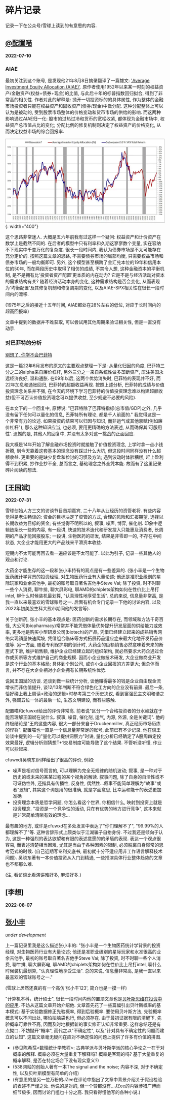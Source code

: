 # 碎片记录

记录一下在公众号/雪球上读到的有意思的内容.

## [@配置喵](xueqiu.com/u/4698846123)

**2022-07-10**

### AIAE

最初关注到这个账号, 是发现他21年8月8日摘录翻译了一篇雄文: ['Average Investment Equity Allocation (AIAE)'](http://www.philosophicaleconomics.com/2013/12/the-single-greatest-predictor-of-future-stock-market-returns/). 原作者使用1952年以来某一时刻的权益资产/金融资产(权益+债券+现金)的比值, 与此后十年的标普指数回归拟合, 得到了非常高的相关性. 作者对此的解释是: 抛开一切投资标的的具体属性, 作为整体的金融市场投资者只能在权益资产和固收资产(债券/现金)中做分配. 这种分配整体上可以认为是被动的, 受到股票市场整体的价格变动和货币市场的供给的影响. 而这两种影响通过AIAE归一化: 股市的过热过冷和货币的宽松收紧, 都体现为金融市场中, 权益资产总市值占比的变化; 分配比例的修复机制则决定了权益资产的价格变化, 从而决定权益市场的综合回报率.

![aiae-spr-corr](../img/aiae_spx_corr.png){: width="400"}

这个思路非常迷人. 大概是五六年前我有过这样一个疑问: 权益资产和计价资产在数学上是截然不同的. 在后者的模型中只有利率和久期这寥寥数个变量, 实在容纳不下现实中千变万化的复杂度. 很长一段时间内, 我认为债券市场是不太可能存在充分定价的. 按照这篇文章的思路, 不需要债券市场的局部均衡, 只需要权益市场和债券市场的一般均衡即可. 另外, 这个模型甚至横跨了金汇兑本位的19年和信用本位的50年, 而在两段历史中取得了相仿的成绩, 不禁令人想, 这种金融资本的平衡机制, 是不是拥有比'投资者资产配置'更本质的内在动力? 它是不是与经济活动对资本的需求结构有关? 随着经济活动本身的变化, 这种需求结构是否会变化, 从而表现为'均衡配置'及其修复机制和修复周期的变化, 以及AIAE-SPX相关性在很长一段时间内的漂移.

(1975年之后的接近十五年时间, AIAE都处在28%左右的低位, 对应于长时间内的超高回报率)

文章中提到的数据并不难获取, 可以尝试用其他周期来验证相关性, 但是一直没有动手.

### 对巴菲特的分析

[别想了, 你学不会巴菲特](https://xueqiu.com/4698841123/223627993)

这是一篇22年6月发布的原文的主要观点整理一下是: 从量化归因的角度, 巴菲特三分之二的alpha来自廉价杠杆, 另外三分之一来自系统性做多垄断资产, 压注美国永远经济良好, 温和通胀. 在09年以后, 这两个优势消失时, 巴菲特的表现并不好, 而22年加息和通胀回归, 巴菲特的超额收益再现. 按照上述分析, 巴菲特的成绩与价值投资理念关系并不强, 在今天的环境下学习巴菲特的价值投资理念难以构建超额收益(但不可否认价值投资理念可以提供收益, 至少规避不必要的风险).

在本文下的一个回复中, 原博说: "巴菲特除了巴菲特指标(总市值/GDP)之外, 几乎没有留下任何可以量化的信息, 巴菲特所有理论, 都是千人前面的." 我觉得这是一个非常有力的论述. 如果投资的结果可以归因与知识, 而非运气或其他禀赋(例如廉价杠杆"), 那么这种知识应当, 也必须, 要用更精确的方法表述, 从而确保其'可服用性'. 遗憾的是, 其他人的回复中, 并没有太多对这一挑战的正面回应.

我大概是14年开始了解金融市场投资时就接触了价值投资理念, 上学时拿一点小钱折腾, 到今天靠着这套基本的理念没有踩过什么大坑, 但这段时间同样没有什么超额收益. 更重要的是缺少复盘和检讨的习惯及方法; 遇到波动时体验糟糕, 赶上盈利得不到积累, 抄作业抄不全, 总而言之, 基础理念之外全凭本能. 故而有了这里记录碎片阅读的想法.

## [王国斌]

**2022-07-31**

雪球创始人方三文的访谈节目首期嘉宾, 二十八年从业经历的资管老将. 有些内容觉得是老生畅谈的: 资金的目标决定了资管的方式, 合理的风险和汇报期望, 选择以长期收益为目标的资金; 有些觉得不明所以的, 叙事, 噪声, 博弈, 催化剂. 印象中逻辑链条长一些的内容, 有一段讲, 快速的技术迭代和研发投入只能惠及消费者, 长周期的产品才能回报股东; 一段讲, 生物医药的研发, 结果是非零即一的, 不存在中间状态, 大企业才能用更大的产品线来平滑资本收益.

短期内不太可能再回去看一遍应该是不太可能了. 以此为引子, 记录一些其他人的观点和讨论.

大药企才能生存的这一段和张小丰持有的观点是有一些差异的. (张小丰是一个生物医药统计学背景的投资经理, 对生物医药行业有大量论述; 他还是准职业级别的星际玩家和业余吉他手, 最初的账号取自著名吉他手Steve Vai; 除了投资, 时不时聊一些个人消费, 聊牛排, 聊大屏彩电, 聊AMD的chiplets架构如何在性价比上吊打intel, 聊什么时候装机最划算, "认真理性地享受生活". 总的来说, 信息量非常高, 是我一直以来最喜欢的雪球账号之一. 后面有机会专门记录一下他的讨论内容, 以及2022年初美股生科大熊市期间他的发言等).

关于创新药, 张小丰的基本观点是: 医药创新的需求长期存在, 而领域和方法千奇百怪, 大公司(biopharmacy)常常并不能凭借体量优势提升研发层面的供给能力或效率, 更多地是购买小型研发公司(biotech)的产品, 凭借已经建立起来的成熟销售网络实现销量快速爬坡, 凭借组合临床等方式拓展药品适应症来最大化地开发药品价值等. 另一方面, 随着专利保护期的倒计时, 大药企的巨额销售必然意味着未来的断崖式下滑, 维护销售额, 维护企业已经建立起的组织架构, 就必然要求大药企通过合作或买断等方式维护自己的商业规模. 因而小企业做技术研发, 大企业做商业开发是这个行业的基本格局; 具体到个别公司, 或许小企业回报的方差更大; 但总体而言, 并不存在大企业相对小企业拥有长期系统性优势.

说回王国斌的访谈. 还谈到做一些统计分析, 谈他赚得最多的钱是企业自由现金流增长而非估值提升, 谈12/13年判断不符合绿色化工方向的企业没有前景. 最后一条, 恰好碰上我上周读\<政治的逻辑\>时参考第三个历史决议, 看到富强民主文明和谐之外, 强调五位一体的最后一位, 生态文明建设, 而有些感触.

配置喵和cfuwxd给出的评价非常高. 前者说"区分一个合格投资者的分水岭就在于能否理解王国斌在说什么. 叙事, 噪音, 催化剂, 运气, 内源, 外源, 全是关键词". 他的终极结论是"王的这些内容, 很大一部分来自于Druckenmiller, 真正经历市场历练的悍将". 配置喵也一直是一个信息量非常足的账号, 此前已有不少记录. 他在谈王访谈中提到的一句"量化可以提供洞察力"时讲, 量化分析已经确定了A股周四定投效果最好, 逻辑分析则猜想T+1交易制度可能导致了这个结果. 不管听没听懂, 作业可以抄起来.

cfuwxd(吴晓东)同样给出了很高的评价, 例如:

* 噪声是相对信号而言的, 可以理解为完全无规律的随机波动; 叙事, 是一种对于历史的或未来的某某过程的某个视角的解读. 叙事问题, 除了自身的自洽性或不可证伪性外, 还指具有传播性, 反身性, 偶然性...叙事不能简单理解为"故事"或者"逻辑", 其实这个词是用的很准确, 就是字面意思, 比幸运和能干的表述更加准确
* 投资理念本质是哲学问题, 你怎么看这个世界, 你相信什么, 映射到投资上就是投资理念. "投资是一个竞争性的活动, 只在有优势的地方进行竞争", 这本来就是非常简单清晰有效的理念...

最有趣的地方, 或许是cfuwxd在多处发言中表达了"你们理解不了", "99.99%的人都理解不了"等. 这种言辞形式上颇类似于江湖骗子自抬身份. 不过我还是倾向于认为, 这是一种强烈的表达欲望和有限的表述意愿的的矛盾的表现. 表达一个观点很容易, 而表述清楚相当困难, 尤其是当由于各种因素的限制, 必须脱离自身惯常的思考范式的时候. (自己近期写专利交底书, 最初就十分不适应用非工作语言解释技术问题). 吴晓东著有一本价值投资从入门到精通, 一些推演具体行业整体趋势的文章也不都那么难.

(注, 看访谈比看演讲难好多, 麻烦好多.)

## [李想]

**2022-08-07**

## [张小丰](://xueqiu.com/u/9518372158)

*under development*

上一篇记录里我是这么描述张小丰的: "张小丰是一个生物医药统计学背景的投资经理, 对生物医药行业有大量论述; 他还是准职业级别的星际玩家和水准很高的业余吉他手, 最初的账号取自著名吉他手Steve Vai; 除了投资, 时不时聊一些个人消费, 聊牛排, 聊大屏彩电, 聊AMD的chiplets架构如何在性价比上吊打intel, 聊什么时候装机最划算, "认真理性地享受生活". 总的来说, 信息量非常高, 是我一直以来最喜欢的雪球账号之一."

(雪球上居然还真的有一个高仿'张小丰123', 简介也是一摸一样)

"计算机本科，统计硕士", 很长一段时间内他的置顶文章也是[贝叶斯思维在投资中的应用](https://xueqiu.com/9518372158/119462068). 不妨从这篇文章开始介绍他. 文章首先花了一些篇幅引出贝叶斯概率的基本模式: 基于实验数据修正先验概率, 得到后验概率. 要使用贝叶斯方法, 先验概率概念可以不问出处, 哪怕拍脑袋也行, 但必须存在. 由于最初证据有限的清醒下, 先验概率可靠性不高, 因而及时地根据新的事实修正认知非常重要. 这样总结还是有点拗口. 不妨抛开"概率", 而代之以"不确定性", 以及"针对具有不确定性的问题而建立的认知". 这篇文章毫无疑问在应对不确定性的问题上提供了许多有价值的拼图.

* (参见陈希孺<数理统计学教程>: 古典学派与贝叶斯学派的核心争论之一在于对概率的解释. 概率必须在大量重复下解释吗? 概率是客观的吗? 基于大量重复的概率解释, 是否在特定场合下没有现实意义?)
* (538网站的创始人著有一本The signal and the noise; 内容不深, 对于不确定性, 以及贝叶斯模型有简单的介绍)
* (有意思的是另一位万粉的JZee在评论中指出了文章中背景介绍关于假设检验的表述不严谨之处. 他说的是对的, 但一个赞都没有...JZee的内容涉猎广博而细节极多, 因而讨论门槛也十分之高. 我只看得懂他写的各种小说.)

